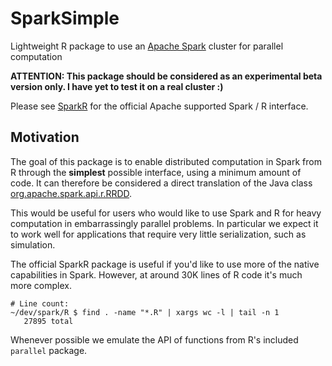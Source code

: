 # SparkSimple

Lightweight R package to use an [Apache Spark](http://spark.apache.org/)
cluster for parallel computation

__ATTENTION: This package should be considered as an experimental beta
version only. I have yet to test it on a real cluster :)__

Please see [SparkR](https://spark.apache.org/docs/latest/sparkr.html) for
the official Apache supported Spark / R interface.

## Motivation

The goal of this package is to enable distributed computation in Spark from
R through the __simplest__ possible interface, using a minimum amount of
code. It can therefore be considered a direct translation of the
Java class
[org.apache.spark.api.r.RRDD](https://spark.apache.org/docs/latest/api/java/index.html).

This would be useful for users who would like to use Spark and R for
heavy computation in embarrassingly parallel problems. In particular we
expect it to work well for applications that require very little
serialization, such as simulation.

The official SparkR package is useful if you'd like to use more of the native capabilities in
Spark. However, at around 30K lines of R code it's much more complex.

```
# Line count:
~/dev/spark/R $ find . -name "*.R" | xargs wc -l | tail -n 1
   27895 total
```

Whenever possible we emulate the API of functions from R's included `parallel`
package.
